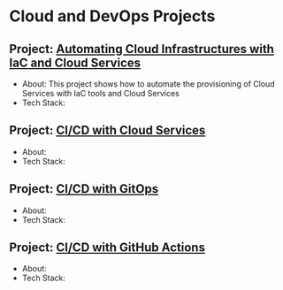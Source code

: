 # Cloud and DevOps Projects

## Project: [Automating Cloud Infrastructures with IaC and Cloud Services](https://github.com/Mregojos/Cloud-Infrastructures)
* About: This project shows how to automate the provisioning of Cloud Services with IaC tools and Cloud Services
* Tech Stack: 

## Project: [CI/CD with Cloud Services](https://github.com/Mregojos/CI-CD-with-Cloud-Services)
* About:
* Tech Stack:

## Project: [CI/CD with GitOps](https://github.com/Mregojos/CI-CD-with-GitOps)
* About:
* Tech Stack:

## Project: [CI/CD with GitHub Actions](https://github.com/Mregojos/CI-CD-with-GitHub-Actions)
* About:
* Tech Stack:

<!--
## Project: CI/CD with <another services>
* About:
* Tech Stack:

## Project: <Infrastructure as Code Projet>
* About:
* Tech Stack:

## Project: [CI/CD with Cloud COntainer Services](https://github.com/Mregojos/CI-CD-with-Cloud-Container-Services)
* About:
* Tech Stack:

## Project: [Containerization and Orchestration](https://github.com/Mregojos/Containerization-and-Orchestration)
* About:
* Tech Stack:

## Project: [Configuration Management](https://github.com/Mregojos/Configuration-Management)
* About:
* Tech Stack:

## Project: [Monitoring and Observability](https://github.com/Mregojos/Monitoring-and-Observability)
* About:
* Tech Stack:
-->
